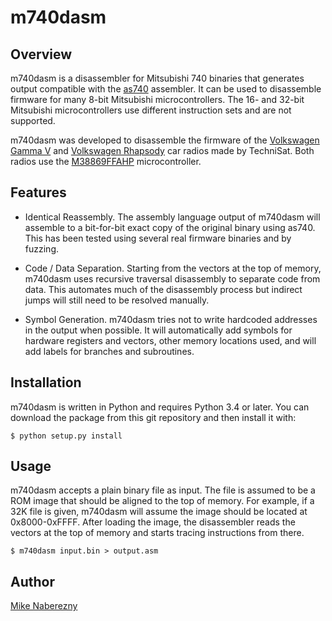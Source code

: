 # m740dasm

## Overview

m740dasm is a disassembler for Mitsubishi 740 binaries that generates output compatible with the [as740](http://shop-pdp.net/ashtml/as740.htm) assembler.  It can be used to disassemble firmware for many 8-bit Mitsubishi microcontrollers.  The 16- and 32-bit Mitsubishi microcontrollers use different instruction sets and are not supported.

m740dasm was developed to disassemble the firmware of the [Volkswagen Gamma V](https://github.com/mnaberez/vwradio) and [Volkswagen Rhapsody](https://github.com/mnaberez/vwradio) car radios made by TechniSat.  Both radios use the [M38869FFAHP](http://6502.org/documents/datasheets/mitsubishi/renesas_3886_group_users_manual.pdf) microcontroller.  

## Features

 - Identical Reassembly.  The assembly language output of m740dasm will
   assemble to a bit-for-bit exact copy of the original binary using
   as740.  This has been tested using several real firmware binaries and
   by fuzzing.

 - Code / Data Separation.  Starting from the vectors at the top of memory,
   m740dasm uses recursive traversal disassembly to separate code from data.
   This automates much of the disassembly process but indirect jumps
   will still need to be resolved manually.

 - Symbol Generation.  m740dasm tries not to write hardcoded addresses in the
   output when possible.  It will automatically add symbols for hardware
   registers and vectors, other memory locations used, and will add labels for
   branches and subroutines.

## Installation

m740dasm is written in Python and requires Python 3.4 or later.  You can
download the package from this git repository and then install it with:

```
$ python setup.py install
```

## Usage

m740dasm accepts a plain binary file as input.  The file is assumed to be a
ROM image that should be aligned to the top of memory.  For example, if a
32K file is given, m740dasm will assume the image should be located at
0x8000-0xFFFF.  After loading the image, the disassembler reads the vectors
at the top of memory and starts tracing instructions from there.

```
$ m740dasm input.bin > output.asm
```

## Author

[Mike Naberezny](https://github.com/mnaberez)
